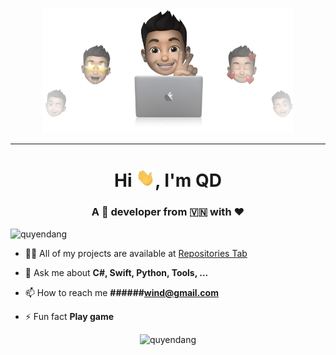 <p align="center">
  <img src="./me.png" height="200"/>
</p>
<hr>
<h1 align="center">Hi <img src="./hi.gif" width="30px">, I'm QD</h1>
<h3 align="center">A 🐔 developer from 🇻🇳 with ❤</h3>
<p align="left"> <img src="https://komarev.com/ghpvc/?username=quyendang" alt="quyendang" /> </p>

- 👨‍💻 All of my projects are available at [Repositories Tab](https://github.com/quyendang?tab=repositories)

- 💬 Ask me about **C#, Swift, Python, Tools, ...**

- 📫 How to reach me **######wind@gmail.com**

- ⚡ Fun fact **Play game**

<p align="center"> <img src="https://github-readme-stats.vercel.app/api?username=quyendang&show_icons=true" alt="quyendang" /> </p>
